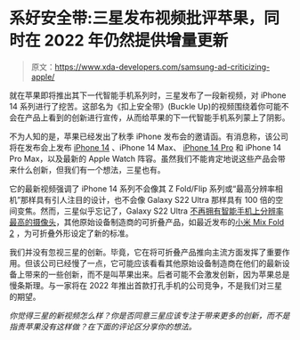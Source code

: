 # 系好安全带:三星发布视频批评苹果，同时在 2022 年仍然提供增量更新

> 原文：<https://www.xda-developers.com/samsung-ad-criticizing-apple/>

就在苹果即将推出其下一代智能手机系列时，三星发布了一段新视频，对 iPhone 14 系列进行了挖苦。这部名为《扣上安全带》(Buckle Up)的视频围绕着你可能不会在产品上看到的创新进行宣传，从而给苹果的下一代智能手机系列蒙上了阴影。

不为人知的是，苹果已经发出了秋季 iPhone 发布会的邀请函。有消息称，该公司将在发布会上发布 [iPhone 14](https://www.xda-developers.com/apple-iphone-14/) 、iPhone 14 Max、 [iPhone 14 Pro](https://www.xda-developers.com/apple-iphone-14-pro/) 和 iPhone 14 Pro Max，以及最新的 Apple Watch 阵容。虽然我们不能肯定地说这些产品会带来什么创新，但我们有一个想法，三星也有。

它的最新视频强调了 iPhone 14 系列不会像其 Z Fold/Flip 系列或“最高分辨率相机”那样具有引人注目的设计，也不会像 Galaxy S22 Ultra 那样具有 100 倍的空间变焦。然而，三星似乎忘记了，Galaxy S22 Ultra [不再拥有智能手机上分辨率最高的摄像头](https://www.xda-developers.com/motorola-moto-x30-pro-launch/)，其他原始设备制造商的可折叠产品，如最近发布的[小米 Mix Fold 2](https://www.xda-developers.com/xiaomi-mix-fold-2-review/) ，为可折叠外形设定了新的标准。

我们并没有忽视三星的创新。毕竟，它在将可折叠产品推向主流方面发挥了重要作用。但该公司已经慢了一点，它可能应该看看其他原始设备制造商在他们的最新设备上带来的一些创新，而不是叫苹果出来。后者可能不会激发创新，因为苹果总是慢条斯理。与一家将在 2022 年推出首款打孔手机的公司竞争，不是我们对三星的期望。

*你觉得三星的新视频怎么样？你是否同意三星应该专注于带来更多的创新，而不是指责苹果没有这样做？在下面的评论区分享你的想法。*